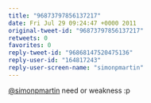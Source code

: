 ```yaml
---
title: "96873797856137217"
date: Fri Jul 29 09:24:47 +0000 2011
original-tweet-id: "96873797856137217"
retweets: 0
favorites: 0
reply-tweet-id: "96868147520475136"
reply-user-id: "164817243"
reply-user-screen-name: "simonpmartin"
---
```

<a href="https://twitter.com/simonpmartin">@simonpmartin</a> need or weakness :p
